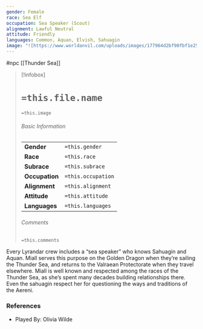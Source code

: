 ```yaml
---
gender: Female
race: Sea Elf
occupation: Sea Speaker (Scout)
alignment: Lawful Neutral
attitude: Friendly
languages: Common, Aquan, Elvish, Sahuagin
image: "![https://www.worldanvil.com/uploads/images/177964d2bf90fbf1e25b664e052c5dc6.jpg|250](https://www.worldanvil.com/uploads/images/177964d2bf90fbf1e25b664e052c5dc6.jpg)"
---
```

 #npc [[Thunder Sea]]

> [!infobox]
> # `=this.file.name`
> `=this.image`
> ###### Basic Information
> |  |  |
> | ---- | ---- |
> | **Gender** | `=this.gender` |
> | **Race** | `=this.race` |
> | **Subrace** | `=this.subrace` |
> | **Occupation** | `=this.occupation` |
> | **Alignment** | `=this.alignment` |
> | **Attitude** | `=this.attitude` |
> | **Languages** | `=this.languages` |
> ###### Comments
> `=this.comments`

Every Lyrandar crew includes a “sea speaker” who knows Sahuagin and Aquan. Miall serves this purpose on the Golden Dragon when they’re sailing the Thunder Sea, and returns to the Valraean Protectorate when they travel elsewhere. Miall is well known and respected among the races of the Thunder Sea, as she’s spent many decades building relationships there. Even the sahuagin respect her for questioning the ways and traditions of the Aereni.

### References

* Played By: Olivia Wilde
